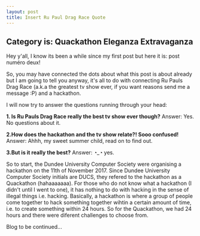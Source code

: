 ```yaml
---
layout: post
title: Insert Ru Paul Drag Race Quote
---
```

## Category is: Quackathon Eleganza Extravaganza

Hey y'all, I know its been a while since my first post but here it is: post numéro deux! 

So, you may have connected the dots about what this post is about already but I am going to tell you anyway, it's all to do with connecting Ru Pauls Drag Race (a.k.a the greatest tv show ever, if you want reasons send me a message :P) and a hackathon. 

I will now try to answer the questions running through your head:


**1. Is Ru Pauls Drag Race really the best tv show ever though?**
Answer: Yes. No questions about it.


**2.How does the hackathon and the tv show relate?! Sooo confused!**
Answer: Ahhh, my sweet summer child, read on to find out. 


**3.But is it really the best?**
Answer: ◔_◔ yes.


So to start, the Dundee University Computer Society were organising a hackathon on the 11th of November 2017. Since Dundee University Computer Society initials are DUCS, they refered to the hackathon as a Quackathon (hahaaaaaaa). 
For those who do not know what a hackathon (I didn't until I went to one), it has nothing to do with hacking in the sense of illegal things i.e. hacking. 
Basically, a hackathon is where a group of people come together to hack something together wihtin a certain amount of time, i.e. to create something within 24 hours. 
So for the Quackathon, we had 24 hours and there were diferent challenges to choose from. 

Blog to be continued... 
